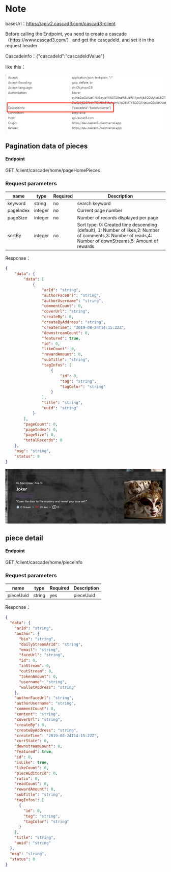 # Note
baseUrl：https://apiv2.cascad3.com/cascad3-client

Before calling the Endpoint, you need to create a cascade（https://www.cascad3.com/） and get the cascadeId, and set it in the request header

Cascadeinfo：{"cascadeId":"cascadeIdValue"}

like this：

![img_1.png](img_1.png)



## Pagination data of pieces
#### Endpoint 
GET /client/cascade/home/pageHomePieces

### Request parameters

| name      |  type    | Required | Description   |
|-----------|---------|------|-------------------|
| keyword   |  string  | no   | search keyword    |
| pageIndex |  integer | no    | Current page number  |
| pageSize  |  integer | no    | Number of records displayed per page    |
| sortBy    | integer | no    | Sort type: 0: Created time descending (default), 1: Number of likes,2: Number of comments,3: Number of reads,4: Number of downStreams,5: Amount of rewards |

Response：
```json
{
    "data": {
        "data": [
            {
                "arId": "string",              
                "authorFaceUrl": "string",
                "authorUsername": "string",
                "commentCount": 0,
                "coverUrl": "string",
                "createBy": 0,
                "createByAddress": "string",
                "createTime": "2019-08-24T14:15:22Z",
                "downstreamCount": 0,
                "featured": true,
                "id": 0,
                "likeCount": 0,
                "rewardAmount": 0,
                "subTitle": "string",
                "tagInfos": [
                    {
                        "id": 0,
                        "tag": "string",
                        "tagColor": "string"
                    }
                ],
                "title": "string",
                "uuid": "string"
            }
        ],
        "pageCount": 0,
        "pageIndex": 0,
        "pageSize": 0,
        "totalRecords": 0
    },
    "msg": "string",
    "status": 0
}
```
![img.png](img.png)


## piece  detail
#### Endpoint
GET /client/cascade/home/pieceInfo

### Request parameters
| name      |  type    | Required | Description |
|-----------|---------|------|-----------|
|pieceUuid|string| yes |pieceUuid|

Response：
```json
{
  "data": {
    "arId": "string",
    "author": {
      "bio": "string",
      "dailyStreamArId": "string",
      "email": "string",
      "faceUrl": "string",
      "id": 0,
      "inStream": 0,
      "outStream": 0,
      "tokenAmount": 0,
      "username": "string",
      "walletAddress": "string"
    },
    "authorFaceUrl": "string",
    "authorUsername": "string",
    "commentCount": 0,
    "content": "string",
    "coverUrl": "string",
    "createBy": 0,
    "createByAddress": "string",
    "createTime": "2019-08-24T14:15:22Z",
    "currState": 0,
    "downstreamCount": 0,
    "featured": true,
    "id": 0,
    "isLike": true,
    "likeCount": 0,
    "pieceEditorId": 0,
    "ratio": 0,
    "readCount": 0,
    "rewardAmount": 0,
    "subTitle": "string",
    "tagInfos": [
      {
        "id": 0,
        "tag": "string",
        "tagColor": "string"
      }
    ],
    "title": "string",
    "uuid": "string"
  },
  "msg": "string",
  "status": 0
}

```